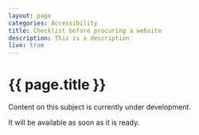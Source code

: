 ```yaml
---
layout: page
categories: Accessibility
title: Checklist before procuring a website
description: This is a description
live: true
---
```


# {{ page.title }}

Content on this subject is currently under development.

It will be available as soon as it is ready.